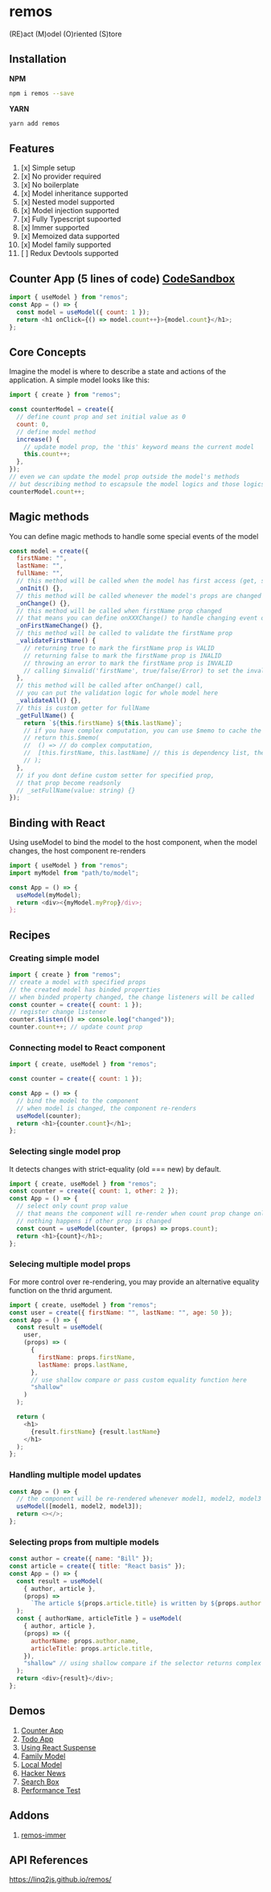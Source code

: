 # remos

(RE)act (M)odel (O)riented (S)tore

## Installation

**NPM**

```bash
npm i remos --save
```

**YARN**

```bash
yarn add remos
```

## Features

1. [x] Simple setup
2. [x] No provider required
3. [x] No boilerplate
4. [x] Model inheritance supported
5. [x] Nested model supported
6. [x] Model injection supported
7. [x] Fully Typescript supoorted
8. [x] Immer supported
9. [x] Memoized data supported
10. [x] Model family supported
11. [ ] Redux Devtools supported

## Counter App (5 lines of code) [CodeSandbox](https://codesandbox.io/s/solitary-cherry-5th8g7)

```js
import { useModel } from "remos";
const App = () => {
  const model = useModel({ count: 1 });
  return <h1 onClick={() => model.count++}>{model.count}</h1>;
};
```

## Core Concepts

Imagine the model is where to describe a state and actions of the application. A simple model looks like this:

```js
import { create } from "remos";

const counterModel = create({
  // define count prop and set initial value as 0
  count: 0,
  // define model method
  increase() {
    // update model prop, the 'this' keyword means the current model
    this.count++;
  },
});
// even we can update the model prop outside the model's methods
// but describing method to escapsule the model logics and those logics can re-use easily
counterModel.count++;
```

## Magic methods

You can define magic methods to handle some special events of the model

```js
const model = create({
  firstName: "",
  lastName: "",
  fullName: "",
  // this method will be called when the model has first access (get, set, listen)
  _onInit() {},
  // this method will be called whenever the model's props are changed
  _onChange() {},
  // this method will be called when firstName prop changed
  // that means you can define onXXXChange() to handle changing event of other props
  _onFirstNameChange() {},
  // this method will be called to validate the firstName prop
  _validateFirstName() {
    // returning true to mark the firstName prop is VALID
    // returning false to mark the firstName prop is INALID
    // throwing an error to mark the firstName prop is INVALID
    // calling $invalid('firstName', true/false/Error) to set the invalid status of the firstName prop
  },
  // this method will be called after onChange() call,
  // you can put the validation logic for whole model here
  _validateAll() {},
  // this is custom getter for fullName
  _getFullName() {
    return `${this.firstName} ${this.lastName}`;
    // if you have complex computation, you can use $memo to cache the result
    // return this.$memo(
    //  () => // do complex computation,
    //  [this.firstName, this.lastName] // this is dependency list, the memo does re-evaluation when the dep values are changed only
    // );
  },
  // if you dont define custom setter for specified prop,
  // that prop become readsonly
  // _setFullName(value: string) {}
});
```

## Binding with React

Using useModel to bind the model to the host component, when the model changes, the host component re-renders

```js
import { useModel } from "remos";
import myModel from "path/to/model";

const App = () => {
  useModel(myModel);
  return <div><{myModel.myProp}/div>;
};
```

## Recipes

### Creating simple model

```js
import { create } from "remos";
// create a model with specified props
// the created model has binded properties
// when binded property changed, the change listeners will be called
const counter = create({ count: 1 });
// register change listener
counter.$listen(() => console.log("changed"));
counter.count++; // update count prop
```

### Connecting model to React component

```js
import { create, useModel } from "remos";

const counter = create({ count: 1 });

const App = () => {
  // bind the model to the component
  // when model is changed, the component re-renders
  useModel(counter);
  return <h1>{counter.count}</h1>;
};
```

### Selecting single model prop

It detects changes with strict-equality (old === new) by default.

```js
import { create, useModel } from "remos";
const counter = create({ count: 1, other: 2 });
const App = () => {
  // select only count prop value
  // that means the component will re-render when count prop change only
  // nothing happens if other prop is changed
  const count = useModel(counter, (props) => props.count);
  return <h1>{count}</h1>;
};
```

### Selecing multiple model props

For more control over re-rendering, you may provide an alternative equality function on the thrid argument.

```js
import { create, useModel } from "remos";
const user = create({ firstName: "", lastName: "", age: 50 });
const App = () => {
  const result = useModel(
    user,
    (props) => (
      {
        firstName: props.firstName,
        lastName: props.lastName,
      },
      // use shallow compare or pass custom equality function here
      "shallow"
    )
  );

  return (
    <h1>
      {result.firstName} {result.lastName}
    </h1>
  );
};
```

### Handling multiple model updates

```js
const App = () => {
  // the component will be re-rendered whenever model1, model2, model3 are updated
  useModel([model1, model2, model3]);
  return <></>;
};
```

### Selecting props from multiple models

```js
const author = create({ name: "Bill" });
const article = create({ title: "React basis" });
const App = () => {
  const result = useModel(
    { author, article },
    (props) =>
      `The article ${props.article.title} is written by ${props.author.name}`
  );
  const { authorName, articleTitle } = useModel(
    { author, article },
    (props) => ({
      authorName: props.author.name,
      articleTitle: props.article.title,
    }),
    "shallow" // using shallow compare if the selector returns complex object
  );
  return <div>{result}</div>;
};
```

## Demos

1. [Counter App](https://codesandbox.io/s/solitary-cherry-5th8g7)
2. [Todo App](https://codesandbox.io/s/remos-todo-qlqmne)
3. [Using React Suspense](https://codesandbox.io/s/remos-suspense-nxj8cc)
4. [Family Model](https://codesandbox.io/s/remos-family-b0yfnu)
5. [Local Model](https://codesandbox.io/s/local-model-fnso1b)
6. [Hacker News](https://codesandbox.io/s/remos-hacker-news-3m6t29)
7. [Search Box](https://codesandbox.io/s/remos-search-box-e8lz3p)
8. [Performance Test](https://codesandbox.io/s/remos-performance-9plx2i)

## Addons

1. [remos-immer](https://www.npmjs.com/package/remos-immer)

## API References

https://linq2js.github.io/remos/
